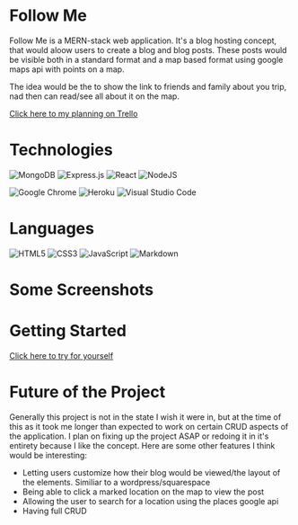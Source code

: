 # Follow Me
Follow Me is a MERN-stack web application. It's a blog hosting concept, that would aloow users to create a blog and blog posts. These posts would be visible both in a standard format and a map based format using google maps api with points on a map.

The idea would be the to show the link to friends and family about you trip, nad then can read/see all about it on the map.

[Click here to my planning on Trello](https://trello.com/b/BrLnDt14/followme)

# Technologies

![MongoDB](https://img.shields.io/badge/MongoDB-%234ea94b.svg?style=for-the-badge&logo=mongodb&logoColor=white)
![Express.js](https://img.shields.io/badge/express.js-%23404d59.svg?style=for-the-badge&logo=express&logoColor=%2361DAFB)
![React](https://img.shields.io/badge/react-%2320232a.svg?style=for-the-badge&logo=react&logoColor=%2361DAFB)
![NodeJS](https://img.shields.io/badge/node.js-6DA55F?style=for-the-badge&logo=node.js&logoColor=white)

![Google Chrome](https://img.shields.io/badge/Google%20Chrome-4285F4?style=for-the-badge&logo=GoogleChrome&logoColor=white)
![Heroku](https://img.shields.io/badge/heroku-%23430098.svg?style=for-the-badge&logo=heroku&logoColor=white)
![Visual Studio Code](https://img.shields.io/badge/Visual%20Studio%20Code-0078d7.svg?style=for-the-badge&logo=visual-studio-code&logoColor=white)
# Languages
![HTML5](https://img.shields.io/badge/html5-%23E34F26.svg?style=for-the-badge&logo=html5&logoColor=white)
![CSS3](https://img.shields.io/badge/css3-%231572B6.svg?style=for-the-badge&logo=css3&logoColor=white)
![JavaScript](https://img.shields.io/badge/javascript-%23323330.svg?style=for-the-badge&logo=javascript&logoColor=%23F7DF1E)
![Markdown](https://img.shields.io/badge/markdown-%23000000.svg?style=for-the-badge&logo=markdown&logoColor=white)
# Some Screenshots

# Getting Started
[Click here to try for yourself](https://follow-me-tcb.herokuapp.com/explore)

# Future of the Project
Generally this project is not in the state I wish it were in, but at the time of this as it took me longer than expected to work on certain CRUD aspects of the application. I plan on fixing up the project ASAP or redoing it in it's entirety because I like the concept. Here are some other features I think would be interesting:

- Letting users customize how their blog would be viewed/the layout of the elements. Similiar to a wordpress/squarespace
- Being able to click a marked location on the map to view the post
- Allowing the user to search for a location using the places google api
- Having full CRUD
